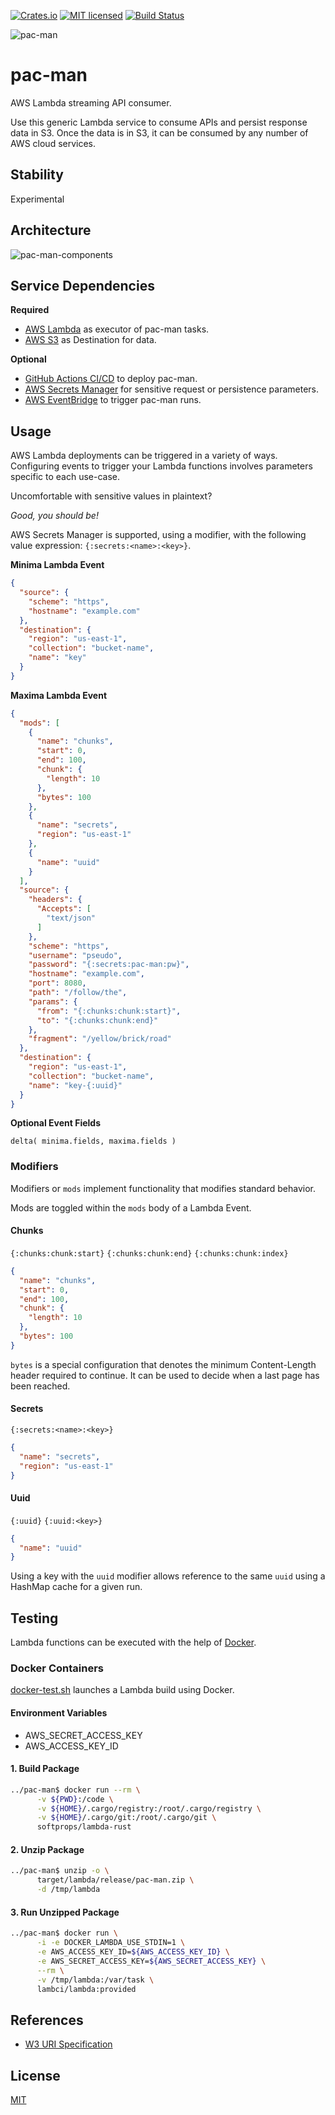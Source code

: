 [![Crates.io](https://img.shields.io/crates/v/pac-man.svg)](https://crates.io/crates/pac-man)
[![MIT licensed](https://img.shields.io/badge/license-MIT-blue.svg)](https://github.com/gregl83/pac-man/blob/master/LICENSE)
[![Build Status](https://github.com/gregl83/pac-man/workflows/CI/badge.svg?branch=main)](https://github.com/gregl83/pac-man/actions?query=workflow%3ACI+branch%3Amain)

![pac-man](assets/pac-man.png)

# pac-man

AWS Lambda streaming API consumer.

Use this generic Lambda service to consume APIs and persist response data in S3. Once the data is in S3, it can be consumed by any number of AWS cloud services.

## Stability

Experimental

## Architecture

![pac-man-components](assets/pac-man-components.png)

## Service Dependencies

**Required**

- [AWS Lambda](https://aws.amazon.com/lambda/) as executor of pac-man tasks.
- [AWS S3](https://aws.amazon.com/s3/) as Destination for data.

**Optional**

- [GitHub Actions CI/CD](https://github.com/features/actions) to deploy pac-man.
- [AWS Secrets Manager](https://aws.amazon.com/secrets-managser/) for sensitive request or persistence parameters.
- [AWS EventBridge](https://aws.amazon.com/eventbridge/) to trigger pac-man runs.

## Usage

AWS Lambda deployments can be triggered in a variety of ways. Configuring events to trigger your Lambda functions involves parameters specific to each use-case.

Uncomfortable with sensitive values in plaintext?

*Good, you should be!*

AWS Secrets Manager is supported, using a modifier, with the following value expression: `{:secrets:<name>:<key>}`.

**Minima Lambda Event**

```json
{
  "source": {
    "scheme": "https",
    "hostname": "example.com"
  },
  "destination": {
    "region": "us-east-1",
    "collection": "bucket-name",
    "name": "key"
  }
}
```

**Maxima Lambda Event**

```json
{
  "mods": [
    {
      "name": "chunks",
      "start": 0,
      "end": 100,
      "chunk": {
        "length": 10      
      },
      "bytes": 100
    },
    {
      "name": "secrets",
      "region": "us-east-1"
    },
    {
      "name": "uuid"    
    }
  ],
  "source": {
    "headers": {
      "Accepts": [
        "text/json"
      ]
    },
    "scheme": "https",
    "username": "pseudo",
    "password": "{:secrets:pac-man:pw}",
    "hostname": "example.com",
    "port": 8080,
    "path": "/follow/the",
    "params": {
      "from": "{:chunks:chunk:start}",
      "to": "{:chunks:chunk:end}"    
    },
    "fragment": "/yellow/brick/road"
  },
  "destination": {
    "region": "us-east-1",
    "collection": "bucket-name",
    "name": "key-{:uuid}"
  }
}
```

**Optional Event Fields**

`delta( minima.fields, maxima.fields )`

### Modifiers

Modifiers or `mods` implement functionality that modifies standard behavior.

Mods are toggled within the `mods` body of a Lambda Event.

#### Chunks

`{:chunks:chunk:start}`
`{:chunks:chunk:end}`
`{:chunks:chunk:index}`
```json
{
  "name": "chunks",
  "start": 0,
  "end": 100,
  "chunk": {
    "length": 10      
  },
  "bytes": 100
}
```

`bytes` is a special configuration that denotes the minimum Content-Length header required to continue. It can be used to decide when a last page has been reached.

#### Secrets

`{:secrets:<name>:<key>}`
```json
{
  "name": "secrets",
  "region": "us-east-1"
}
```

#### Uuid

`{:uuid}`
`{:uuid:<key>}`
```json
{
  "name": "uuid"
}
```

Using a key with the `uuid` modifier allows reference to the same `uuid` using a HashMap cache for a given run.

## Testing

Lambda functions can be executed with the help of [Docker](https://github.com/awslabs/aws-lambda-rust-runtime#docker).

### Docker Containers

[docker-test.sh](/docker-test.sh) launches a Lambda build using Docker.

#### Environment Variables

- AWS_SECRET_ACCESS_KEY
- AWS_ACCESS_KEY_ID

#### 1. Build Package

```bash
../pac-man$ docker run --rm \
      -v ${PWD}:/code \
      -v ${HOME}/.cargo/registry:/root/.cargo/registry \
      -v ${HOME}/.cargo/git:/root/.cargo/git \
      softprops/lambda-rust
```

#### 2. Unzip Package

```bash
../pac-man$ unzip -o \
      target/lambda/release/pac-man.zip \
      -d /tmp/lambda
```

#### 3. Run Unzipped Package
```bash
../pac-man$ docker run \
      -i -e DOCKER_LAMBDA_USE_STDIN=1 \
      -e AWS_ACCESS_KEY_ID=${AWS_ACCESS_KEY_ID} \
      -e AWS_SECRET_ACCESS_KEY=${AWS_SECRET_ACCESS_KEY} \
      --rm \
      -v /tmp/lambda:/var/task \
      lambci/lambda:provided
```

## References

- [W3 URI Specification](https://www.w3.org/Addressing/URL/uri-spec.html)

## License

[MIT](LICENSE)
